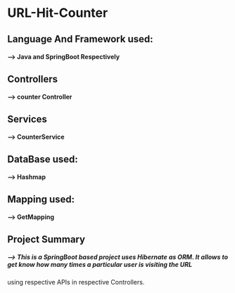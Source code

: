 # URL-Hit-Counter
## Language And Framework used:
#### --> Java and SpringBoot Respectively

## Controllers
#### --> counter Controller

## Services
#### --> CounterService

## DataBase used:
#### --> Hashmap

## Mapping used:
#### --> GetMapping 

## Project Summary
##### --> This is a SpringBoot based project uses Hibernate as ORM. It allows to get know how many times a particular user is visiting the URL
   using respective APIs in respective Controllers. 
